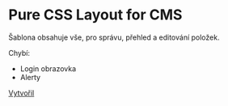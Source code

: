Pure CSS Layout for CMS
========================

Šablona obsahuje vše, pro správu, přehled a editování položek.

Chybí:
- Login obrazovka
- Alerty

[Vytvořil][made]

[made]: http://tomasnahlovsky.com/
